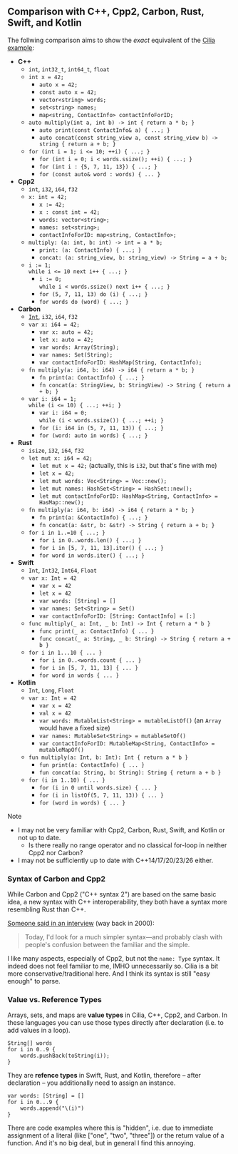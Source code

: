 ## Comparison with C++, Cpp2, Carbon, Rust, Swift, and Kotlin
The follwing comparison aims to show the _exact_ equivalent of the [Cilia example](README.md#by-example):
- **C++**
    - `int`, `int32_t`, `int64_t`, `float`
    - `int x = 42;`
        - `auto x = 42;`
        - `const auto x = 42;`
        - `vector<string> words;`
        - `set<string> names;`
        - `map<string, ContactInfo> contactInfoForID;`
    - `auto multiply(int a, int b) -> int { return a * b; }`
        - `auto print(const ContactInfo& a) { ...; }`
        - `auto concat(const string_view a, const string_view b) -> string { return a + b; }`
    - `for (int i = 1; i <= 10; ++i) { ...; }`
        - `for (int i = 0; i < words.ssize(); ++i) { ...; }`
        - `for (int i : {5, 7, 11, 13}) { ...; }`
        - `for (const auto& word : words) { ... }`
- **Cpp2**
    - `int`, `i32`, `i64`, `f32`
    - `x: int = 42;`
        - `x := 42;`
        - `x : const int = 42;`
        - `words: vector<string>;`
        - `names: set<string>;`
        - `contactInfoForID: map<string, ContactInfo>;`
    - `multiply: (a: int, b: int) -> int = a * b;`
        - `print: (a: ContactInfo) { ...; }`
        - `concat: (a: string_view, b: string_view) -> String = a + b;`
    - `i := 1;`  
      `while i <= 10 next i++ { ...; } `          
        - `i := 0;`  
          `while i < words.ssize() next i++ { ...; } `          
        - `for (5, 7, 11, 13) do (i) { ...; }`
        - `for words do (word) { ...; }`
- **Carbon**
    - [`Int`](https://bayramblog.medium.com/overview-of-the-carbon-language-part-1-1963e5640ff5), `i32`, `i64`, `f32`
    - `var x: i64 = 42;`
        - `var x: auto = 42;`
        - `let x: auto = 42;`
        - `var words: Array(String);`
        - `var names: Set(String);`
        - `var contactInfoForID: HashMap(String, ContactInfo);`
    - `fn multiply(a: i64, b: i64) -> i64 { return a * b; }`
        - `fn print(a: ContactInfo) { ...; }`
        - `fn concat(a: StringView, b: StringView) -> String { return a + b; }`
    - `var i: i64 = 1;`  
      `while (i <= 10) { ...; ++i; }`
        - `var i: i64 = 0;`  
          `while (i < words.ssize()) { ...; ++i; } `          
        - `for (i: i64 in (5, 7, 11, 13)) { ...; }`
        - `for (word: auto in words) { ...; }`
- **Rust**
    - `isize`, `i32`, `i64`, `f32`
    - `let mut x: i64 = 42;`
        - `let mut x = 42;` (actually, this is `i32`, but that's fine with me)
        - `let x = 42;`
        - `let mut words: Vec<String> = Vec::new();`
        - `let mut names: HashSet<String> = HashSet::new();`
        - `let mut contactInfoForID: HashMap<String, ContactInfo> = HasMap::new();`
    - `fn multiply(a: i64, b: i64) -> i64 { return a * b; }`
        - `fn print(a: &ContactInfo) { ...; }`
        - `fn concat(a: &str, b: &str) -> String { return a + b; }`
    - `for i in 1..=10 { ...; }`
        - `for i in 0..words.len() { ...; } `          
        - `for i in [5, 7, 11, 13].iter() { ...; }`
        - `for word in words.iter() { ...; }`
- **Swift**
    - `Int`, `Int32`, `Int64`, `Float`
    - `var x: Int = 42`
        - `var x = 42`
        - `let x = 42`
        - `var words: [String] = []`
        - `var names: Set<String> = Set()`
        - `var contactInfoForID: [String: ContactInfo] = [:]`
    - `func multiply(_ a: Int, _ b: Int) -> Int { return a * b }`
        - `func print(_ a: ContactInfo) { ... }`
        - `func concat(_ a: String, _ b: String) -> String { return a + b }`
    - `for i in 1...10 { ... }`
        - `for i in 0..<words.count { ... } `          
        - `for i in [5, 7, 11, 13] { ... }`
        - `for word in words { ... }`
- **Kotlin**
    - `Int`, `Long`, `Float`
    - `var x: Int = 42`
        - `var x = 42`
        - `val x = 42`
        - `var words: MutableList<String> = mutableListOf()` (an `Array` would have a fixed size)
        - `var names: MutableSet<String> = mutableSetOf()`
        - `var contactInfoForID: MutableMap<String, ContactInfo> = mutableMapOf()`
    - `fun multiply(a: Int, b: Int): Int { return a * b }`
        - `fun print(a: ContactInfo) { ... }`
        - `fun concat(a: String, b: String): String { return a + b }`
    - `for (i in 1..10) { ... }`
        - `for (i in 0 until words.size) { ... } `          
        - `for (i in listOf(5, 7, 11, 13)) { ... }`
        - `for (word in words) { ... }`

> [!NOTE]
> - I may not be very familiar with Cpp2, Carbon, Rust, Swift, and Kotlin or not up to date.
>     - Is there really no range operator and no classical for-loop in neither Cpp2 nor Carbon?
> - I may not be sufficiently up to date with C++14/17/20/23/26 either.


### Syntax of Carbon and Cpp2 ###
While Carbon and Cpp2 ("C++ syntax 2") are based on the same basic idea, a new syntax with C++ interoperability, they both have a syntax more resembling Rust than C++.  

[Someone said in an interview](https://www.stroustrup.com/devXinterview.html) (way back in 2000):
> Today, I'd look for a much simpler syntax—and probably clash with people's confusion between the familiar and the simple.

I like many aspects, especially of Cpp2, but not the `name: Type` syntax. It indeed does not feel familiar to me, IMHO unnecessarily so. Cilia is a bit more conservative/traditional here. And I think its syntax is still "easy enough" to parse.


### Value vs. Reference Types ###
Arrays, sets, and maps are **value types** in Cilia, C++, Cpp2, and Carbon. In these languages you can use those types directly after declaration (i.e. to add values in a loop).
```
String[] words
for i in 0..9 {
    words.pushBack(toString(i));
}
```

They are **refence types** in Swift, Rust, and Kotlin, therefore – after declaration – you additionally need to assign an instance.
```
var words: [String] = []
for i in 0...9 {
    words.append("\(i)")
}
```

There are code examples where this is "hidden", i.e. due to immediate assignment of a literal (like ["one", "two", "three"]) or the return value of a function. And it's no big deal, but in general I find this annoying.
